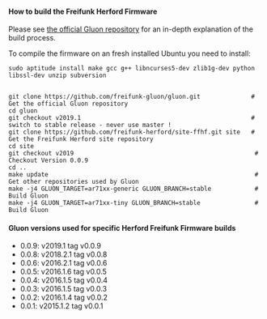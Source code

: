 #### How to build the Freifunk Herford Firmware

Please see [the official Gluon repository](https://github.com/freifunk-gluon/gluon) for an in-depth explanation of the build process.

To compile the firmware on an fresh installed Ubuntu you need to install:

    sudo aptitude install make gcc g++ libncurses5-dev zlib1g-dev python libssl-dev unzip subversion


    git clone https://github.com/freifunk-gluon/gluon.git              # Get the official Gluon repository
    cd gluon
    git checkout v2019.1                                               # switch to stable release - never use master !
    git clone https://github.com/freifunk-herford/site-ffhf.git site   # Get the Freifunk Herford site repository
    cd site
    git checkout v2019                                                  # Checkout Version 0.0.9
    cd ..
    make update                                                         # Get other repositories used by Gluon
    make -j4 GLUON_TARGET=ar71xx-generic GLUON_BRANCH=stable            # Build Gluon
    make -j4 GLUON_TARGET=ar71xx-tiny GLUON_BRANCH=stable               # Build Gluon


#### Gluon versions used for specific Herford Freifunk Firmware builds

- 0.0.9: v2019.1    tag v0.0.9
- 0.0.8: v2018.2.1  tag v0.0.8
- 0.0.6: v2016.2.1  tag v0.0.6
- 0.0.5: v2016.1.6  tag v0.0.5
- 0.0.4: v2016.1.5  tag v0.0.4
- 0.0.3: v2016.1.5  tag v0.0.3
- 0.0.2: v2016.1.4  tag v0.0.2
- 0.0.1: v2015.1.2  tag v0.0.1

